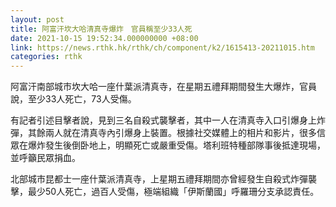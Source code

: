 ```yaml
---
layout: post
title: 阿富汗坎大哈清真寺爆炸　官員稱至少33人死
date: 2021-10-15 19:52:34.000000000 +08:00
link: https://news.rthk.hk/rthk/ch/component/k2/1615413-20211015.htm
categories: rthk
---
```


阿富汗南部城市坎大哈一座什葉派清真寺，在星期五禮拜期間發生大爆炸，官員說，至少33人死亡，73人受傷。

有記者引述目擊者說，見到三名自殺式襲擊者，其中一人在清真寺入口引爆身上炸彈，其餘兩人就在清真寺內引爆身上裝置。根據社交媒體上的相片和影片，很多信眾在爆炸發生後倒卧地上，明顯死亡或嚴重受傷。塔利班特種部隊事後抵達現場，並呼籲民眾捐血。

北部城市昆都士一座什葉派清真寺，上星期五禮拜期間亦曾經發生自殺式炸彈襲擊，最少50人死亡，過百人受傷，極端組織「伊斯蘭國」呼羅珊分支承認責任。
